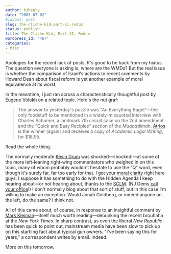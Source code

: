 ```yaml
---
author: kjhealy
date: "2003-07-02"
#layout: post
slug: the-cliche-kid-part-xi-redux
status: publish
title: The Cliche Kid, Part XI, Redux
wordpress_id: '467'
categories:
- Misc
---
```


Apologies for the recent lack of posts. It's good to be back from my hiatus. The question everyone is asking is, where are the WMDs? But the real issue is whether the comparison of Israel's actions to recent comments by Howard Dean about fiscal reform is yet another example of moral equivalence at its worst.

In the meantime, I just ran across a characteristically thoughtful post by [Eugene Volokh](http://www.volokh.com) on a related topic. Here's the nut graf:

> The answer to yesterday's puzzle was "An Everything Bagel"—the only foodstuff to be mentioned in a widely-misquoted interview with Charles Schumer, a landmark 7th circuit case on the 2nd amendment and the "Quick and Easy Recipies" section of the *Muqaddimah*. [Atrios](http://atrios.blogspot.com/) is the winner (again) and receives a copy of *Academic Legal Writing*, for $18.95.

Read the whole thing.

The normally moderate [Kevin Drum](http://www.calpundit.com/archives/001555.html) was shocked—shocked!—at some of the more left-leaning right-wing commentators who weighed in on this topic, many of whom probably wouldn't hesitate to use the "Q" word, even though it's surely far, far too early for that. I got your [moral clarity](http://www.coral.co.uk/help_pages/cancer.html) right here guys. I suppose it has something to do with the Hidden Agenda I keep hearing about—or *not* hearing about, thanks to the [SCLM](http://www-3.ibm.com/software/ad/sclmsuite). (NJ Dems [call your office](http://nielsenhayden.com/electrolite/archives/002831.html#002831)!) I don't normally blog about that sort of stuff, but in this case I'm willing to make an exception. Would Jonah Goldberg, or indeed anyone on the left, do the same? I think not.

All of this came about, of course, in response to an insightful comment by [Mark Kleiman](http://markarkleiman.blogspot.com/)—itself much worth reading—debunking the recent brouhaha at the *New York Times*. In sharp contrast, as even the liberal *New Republic* has been quick to point out, mainstream media have been slow to pick up on this startling fact about typical gun owners. "I've been saying this for years," a correspondent writes by email. Indeed.

More on this tomorrow.
